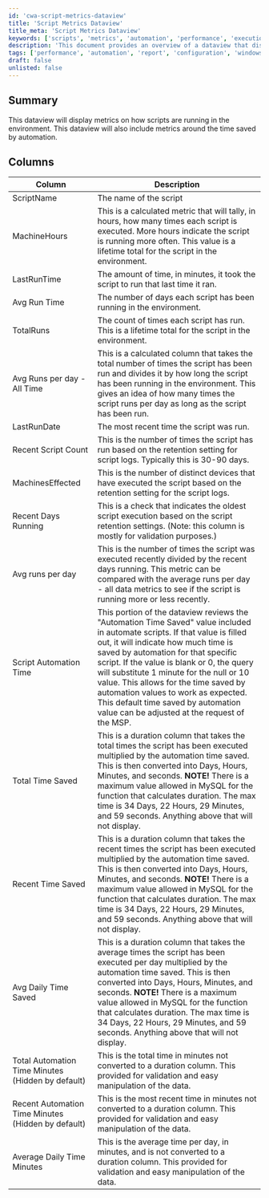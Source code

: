 ```yaml
---
id: 'cwa-script-metrics-dataview'
title: 'Script Metrics Dataview'
title_meta: 'Script Metrics Dataview'
keywords: ['scripts', 'metrics', 'automation', 'performance', 'execution']
description: 'This document provides an overview of a dataview that displays metrics on script execution within the environment, including time saved by automation and various performance metrics.'
tags: ['performance', 'automation', 'report', 'configuration', 'windows']
draft: false
unlisted: false
---
```

## Summary

This dataview will display metrics on how scripts are running in the environment. This dataview will also include metrics around the time saved by automation.

## Columns

| Column                                   | Description                                                                                                                                                                                                                                                   |
|------------------------------------------|---------------------------------------------------------------------------------------------------------------------------------------------------------------------------------------------------------------------------------------------------------------|
| ScriptName                               | The name of the script                                                                                                                                                                                                                                       |
| MachineHours                             | This is a calculated metric that will tally, in hours, how many times each script is executed. More hours indicate the script is running more often. This value is a lifetime total for the script in the environment.                                   |
| LastRunTime                              | The amount of time, in minutes, it took the script to run that last time it ran.                                                                                                                                                                            |
| Avg Run Time                             | The number of days each script has been running in the environment.                                                                                                                                                                                        |
| TotalRuns                                | The count of times each script has run. This is a lifetime total for the script in the environment.                                                                                                                                                        |
| Avg Runs per day - All Time             | This is a calculated column that takes the total number of times the script has been run and divides it by how long the script has been running in the environment. This gives an idea of how many times the script runs per day as long as the script has been run. |
| LastRunDate                              | The most recent time the script was run.                                                                                                                                                                                                                     |
| Recent Script Count                      | This is the number of times the script has run based on the retention setting for script logs. Typically this is 30-90 days.                                                                                                                                 |
| MachinesEffected                         | This is the number of distinct devices that have executed the script based on the retention setting for the script logs.                                                                                                                                   |
| Recent Days Running                      | This is a check that indicates the oldest script execution based on the script retention settings. (Note: this column is mostly for validation purposes.)                                                                                                     |
| Avg runs per day                        | This is the number of times the script was executed recently divided by the recent days running. This metric can be compared with the average runs per day - all data metrics to see if the script is running more or less recently.                       |
| Script Automation Time                   | This portion of the dataview reviews the "Automation Time Saved" value included in automate scripts. If that value is filled out, it will indicate how much time is saved by automation for that specific script. If the value is blank or 0, the query will substitute 1 minute for the null or 10 value. This allows for the time saved by automation values to work as expected. This default time saved by automation value can be adjusted at the request of the MSP. |
| Total Time Saved                         | This is a duration column that takes the total times the script has been executed multiplied by the automation time saved. This is then converted into Days, Hours, Minutes, and seconds. **NOTE!** There is a maximum value allowed in MySQL for the function that calculates duration. The max time is 34 Days, 22 Hours, 29 Minutes, and 59 seconds. Anything above that will not display. |
| Recent Time Saved                        | This is a duration column that takes the recent times the script has been executed multiplied by the automation time saved. This is then converted into Days, Hours, Minutes, and seconds. **NOTE!** There is a maximum value allowed in MySQL for the function that calculates duration. The max time is 34 Days, 22 Hours, 29 Minutes, and 59 seconds. Anything above that will not display. |
| Avg Daily Time Saved                     | This is a duration column that takes the average times the script has been executed per day multiplied by the automation time saved. This is then converted into Days, Hours, Minutes, and seconds. **NOTE!** There is a maximum value allowed in MySQL for the function that calculates duration. The max time is 34 Days, 22 Hours, 29 Minutes, and 59 seconds. Anything above that will not display. |
| Total Automation Time Minutes (Hidden by default) | This is the total time in minutes not converted to a duration column. This provided for validation and easy manipulation of the data.                                                                                                                      |
| Recent Automation Time Minutes (Hidden by default) | This is the most recent time in minutes not converted to a duration column. This provided for validation and easy manipulation of the data.                                                                                                                  |
| Average Daily Time Minutes               | This is the average time per day, in minutes, and is not converted to a duration column. This provided for validation and easy manipulation of the data.                                                                                                   |



